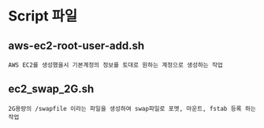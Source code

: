 Script 파일 
===

aws-ec2-root-user-add.sh
---
```
AWS EC2를 생성했을시 기본계정의 정보를 토대로 원하는 계정으로 생성하는 작업
```

ec2_swap_2G.sh
---
```
2G용량의 /swapfile 이라는 파일을 생성하여 swap파일로 포멧, 마운트, fstab 등록 하는 작업
```
